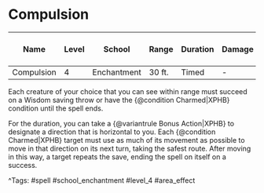 # Compulsion

| Name | Level | School | Range | Duration | Damage | Save DC & Type |
|------|-------|--------|-------|----------|--------|----------------|
| Compulsion | 4 | Enchantment | 30 ft. | Timed | - | - |

Each creature of your choice that you can see within range must succeed on a Wisdom saving throw or have the {@condition Charmed|XPHB} condition until the spell ends.

For the duration, you can take a {@variantrule Bonus Action|XPHB} to designate a direction that is horizontal to you. Each {@condition Charmed|XPHB} target must use as much of its movement as possible to move in that direction on its next turn, taking the safest route. After moving in this way, a target repeats the save, ending the spell on itself on a success.

^Tags: #spell #school_enchantment #level_4 #area_effect